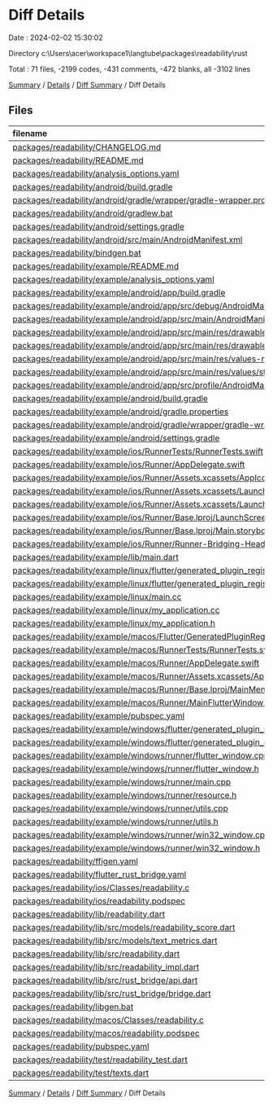 # Diff Details

Date : 2024-02-02 15:30:02

Directory c:\\Users\\acer\\workspace1\\langtube\\packages\\readability\\rust

Total : 71 files,  -2199 codes, -431 comments, -472 blanks, all -3102 lines

[Summary](results.md) / [Details](details.md) / [Diff Summary](diff.md) / Diff Details

## Files
| filename | language | code | comment | blank | total |
| :--- | :--- | ---: | ---: | ---: | ---: |
| [packages/readability/CHANGELOG.md](/packages/readability/CHANGELOG.md) | Markdown | -2 | 0 | -2 | -4 |
| [packages/readability/README.md](/packages/readability/README.md) | Markdown | -66 | 0 | -27 | -93 |
| [packages/readability/analysis_options.yaml](/packages/readability/analysis_options.yaml) | YAML | -1 | -2 | -2 | -5 |
| [packages/readability/android/build.gradle](/packages/readability/android/build.gradle) | Gradle | -34 | -34 | -14 | -82 |
| [packages/readability/android/gradle/wrapper/gradle-wrapper.properties](/packages/readability/android/gradle/wrapper/gradle-wrapper.properties) | Properties | -5 | 0 | -1 | -6 |
| [packages/readability/android/gradlew.bat](/packages/readability/android/gradlew.bat) | Batch | -39 | -29 | -22 | -90 |
| [packages/readability/android/settings.gradle](/packages/readability/android/settings.gradle) | Gradle | -1 | 0 | -1 | -2 |
| [packages/readability/android/src/main/AndroidManifest.xml](/packages/readability/android/src/main/AndroidManifest.xml) | XML | -3 | 0 | -1 | -4 |
| [packages/readability/bindgen.bat](/packages/readability/bindgen.bat) | Batch | -1 | 0 | 0 | -1 |
| [packages/readability/example/README.md](/packages/readability/example/README.md) | Markdown | -10 | 0 | -7 | -17 |
| [packages/readability/example/analysis_options.yaml](/packages/readability/example/analysis_options.yaml) | YAML | -3 | -23 | -4 | -30 |
| [packages/readability/example/android/app/build.gradle](/packages/readability/example/android/app/build.gradle) | Gradle | -55 | -5 | -13 | -73 |
| [packages/readability/example/android/app/src/debug/AndroidManifest.xml](/packages/readability/example/android/app/src/debug/AndroidManifest.xml) | XML | -3 | -4 | -1 | -8 |
| [packages/readability/example/android/app/src/main/AndroidManifest.xml](/packages/readability/example/android/app/src/main/AndroidManifest.xml) | XML | -28 | -6 | -2 | -36 |
| [packages/readability/example/android/app/src/main/res/drawable-v21/launch_background.xml](/packages/readability/example/android/app/src/main/res/drawable-v21/launch_background.xml) | XML | -4 | -7 | -2 | -13 |
| [packages/readability/example/android/app/src/main/res/drawable/launch_background.xml](/packages/readability/example/android/app/src/main/res/drawable/launch_background.xml) | XML | -4 | -7 | -2 | -13 |
| [packages/readability/example/android/app/src/main/res/values-night/styles.xml](/packages/readability/example/android/app/src/main/res/values-night/styles.xml) | XML | -9 | -9 | -1 | -19 |
| [packages/readability/example/android/app/src/main/res/values/styles.xml](/packages/readability/example/android/app/src/main/res/values/styles.xml) | XML | -9 | -9 | -1 | -19 |
| [packages/readability/example/android/app/src/profile/AndroidManifest.xml](/packages/readability/example/android/app/src/profile/AndroidManifest.xml) | XML | -3 | -4 | -1 | -8 |
| [packages/readability/example/android/build.gradle](/packages/readability/example/android/build.gradle) | Gradle | -27 | 0 | -5 | -32 |
| [packages/readability/example/android/gradle.properties](/packages/readability/example/android/gradle.properties) | Properties | -4 | 0 | 0 | -4 |
| [packages/readability/example/android/gradle/wrapper/gradle-wrapper.properties](/packages/readability/example/android/gradle/wrapper/gradle-wrapper.properties) | Properties | -5 | 0 | -1 | -6 |
| [packages/readability/example/android/settings.gradle](/packages/readability/example/android/settings.gradle) | Gradle | -8 | 0 | -4 | -12 |
| [packages/readability/example/ios/RunnerTests/RunnerTests.swift](/packages/readability/example/ios/RunnerTests/RunnerTests.swift) | Swift | -7 | -2 | -4 | -13 |
| [packages/readability/example/ios/Runner/AppDelegate.swift](/packages/readability/example/ios/Runner/AppDelegate.swift) | Swift | -12 | 0 | -2 | -14 |
| [packages/readability/example/ios/Runner/Assets.xcassets/AppIcon.appiconset/Contents.json](/packages/readability/example/ios/Runner/Assets.xcassets/AppIcon.appiconset/Contents.json) | JSON | -122 | 0 | -1 | -123 |
| [packages/readability/example/ios/Runner/Assets.xcassets/LaunchImage.imageset/Contents.json](/packages/readability/example/ios/Runner/Assets.xcassets/LaunchImage.imageset/Contents.json) | JSON | -23 | 0 | -1 | -24 |
| [packages/readability/example/ios/Runner/Assets.xcassets/LaunchImage.imageset/README.md](/packages/readability/example/ios/Runner/Assets.xcassets/LaunchImage.imageset/README.md) | Markdown | -3 | 0 | -2 | -5 |
| [packages/readability/example/ios/Runner/Base.lproj/LaunchScreen.storyboard](/packages/readability/example/ios/Runner/Base.lproj/LaunchScreen.storyboard) | XML | -36 | -1 | -1 | -38 |
| [packages/readability/example/ios/Runner/Base.lproj/Main.storyboard](/packages/readability/example/ios/Runner/Base.lproj/Main.storyboard) | XML | -25 | -1 | -1 | -27 |
| [packages/readability/example/ios/Runner/Runner-Bridging-Header.h](/packages/readability/example/ios/Runner/Runner-Bridging-Header.h) | C++ | -1 | 0 | -1 | -2 |
| [packages/readability/example/lib/main.dart](/packages/readability/example/lib/main.dart) | Dart | -52 | -1 | -8 | -61 |
| [packages/readability/example/linux/flutter/generated_plugin_registrant.cc](/packages/readability/example/linux/flutter/generated_plugin_registrant.cc) | C++ | -3 | -4 | -5 | -12 |
| [packages/readability/example/linux/flutter/generated_plugin_registrant.h](/packages/readability/example/linux/flutter/generated_plugin_registrant.h) | C++ | -5 | -5 | -6 | -16 |
| [packages/readability/example/linux/main.cc](/packages/readability/example/linux/main.cc) | C++ | -5 | 0 | -2 | -7 |
| [packages/readability/example/linux/my_application.cc](/packages/readability/example/linux/my_application.cc) | C++ | -74 | -11 | -20 | -105 |
| [packages/readability/example/linux/my_application.h](/packages/readability/example/linux/my_application.h) | C++ | -7 | -7 | -5 | -19 |
| [packages/readability/example/macos/Flutter/GeneratedPluginRegistrant.swift](/packages/readability/example/macos/Flutter/GeneratedPluginRegistrant.swift) | Swift | -6 | -3 | -4 | -13 |
| [packages/readability/example/macos/RunnerTests/RunnerTests.swift](/packages/readability/example/macos/RunnerTests/RunnerTests.swift) | Swift | -7 | -2 | -4 | -13 |
| [packages/readability/example/macos/Runner/AppDelegate.swift](/packages/readability/example/macos/Runner/AppDelegate.swift) | Swift | -8 | 0 | -2 | -10 |
| [packages/readability/example/macos/Runner/Assets.xcassets/AppIcon.appiconset/Contents.json](/packages/readability/example/macos/Runner/Assets.xcassets/AppIcon.appiconset/Contents.json) | JSON | -68 | 0 | -1 | -69 |
| [packages/readability/example/macos/Runner/Base.lproj/MainMenu.xib](/packages/readability/example/macos/Runner/Base.lproj/MainMenu.xib) | XML | -343 | 0 | -1 | -344 |
| [packages/readability/example/macos/Runner/MainFlutterWindow.swift](/packages/readability/example/macos/Runner/MainFlutterWindow.swift) | Swift | -12 | 0 | -4 | -16 |
| [packages/readability/example/pubspec.yaml](/packages/readability/example/pubspec.yaml) | YAML | -20 | -65 | -15 | -100 |
| [packages/readability/example/windows/flutter/generated_plugin_registrant.cc](/packages/readability/example/windows/flutter/generated_plugin_registrant.cc) | C++ | -3 | -4 | -5 | -12 |
| [packages/readability/example/windows/flutter/generated_plugin_registrant.h](/packages/readability/example/windows/flutter/generated_plugin_registrant.h) | C++ | -5 | -5 | -6 | -16 |
| [packages/readability/example/windows/runner/flutter_window.cpp](/packages/readability/example/windows/runner/flutter_window.cpp) | C++ | -49 | -7 | -16 | -72 |
| [packages/readability/example/windows/runner/flutter_window.h](/packages/readability/example/windows/runner/flutter_window.h) | C++ | -20 | -5 | -9 | -34 |
| [packages/readability/example/windows/runner/main.cpp](/packages/readability/example/windows/runner/main.cpp) | C++ | -30 | -4 | -10 | -44 |
| [packages/readability/example/windows/runner/resource.h](/packages/readability/example/windows/runner/resource.h) | C++ | -9 | -6 | -2 | -17 |
| [packages/readability/example/windows/runner/utils.cpp](/packages/readability/example/windows/runner/utils.cpp) | C++ | -54 | -2 | -10 | -66 |
| [packages/readability/example/windows/runner/utils.h](/packages/readability/example/windows/runner/utils.h) | C++ | -8 | -6 | -6 | -20 |
| [packages/readability/example/windows/runner/win32_window.cpp](/packages/readability/example/windows/runner/win32_window.cpp) | C++ | -210 | -24 | -55 | -289 |
| [packages/readability/example/windows/runner/win32_window.h](/packages/readability/example/windows/runner/win32_window.h) | C++ | -48 | -31 | -24 | -103 |
| [packages/readability/ffigen.yaml](/packages/readability/ffigen.yaml) | YAML | -6 | -1 | -2 | -9 |
| [packages/readability/flutter_rust_bridge.yaml](/packages/readability/flutter_rust_bridge.yaml) | YAML | -2 | 0 | 0 | -2 |
| [packages/readability/ios/Classes/readability.c](/packages/readability/ios/Classes/readability.c) | C | -1 | -2 | -1 | -4 |
| [packages/readability/ios/readability.podspec](/packages/readability/ios/readability.podspec) | Ruby | -17 | -9 | -3 | -29 |
| [packages/readability/lib/readability.dart](/packages/readability/lib/readability.dart) | Dart | -3 | 0 | -1 | -4 |
| [packages/readability/lib/src/models/readability_score.dart](/packages/readability/lib/src/models/readability_score.dart) | Dart | -98 | -1 | -16 | -115 |
| [packages/readability/lib/src/models/text_metrics.dart](/packages/readability/lib/src/models/text_metrics.dart) | Dart | -94 | -1 | -12 | -107 |
| [packages/readability/lib/src/readability.dart](/packages/readability/lib/src/readability.dart) | Dart | -28 | -2 | -7 | -37 |
| [packages/readability/lib/src/readability_impl.dart](/packages/readability/lib/src/readability_impl.dart) | Dart | -21 | 0 | -4 | -25 |
| [packages/readability/lib/src/rust_bridge/api.dart](/packages/readability/lib/src/rust_bridge/api.dart) | Dart | -13 | -7 | -9 | -29 |
| [packages/readability/lib/src/rust_bridge/bridge.dart](/packages/readability/lib/src/rust_bridge/bridge.dart) | Dart | -246 | -19 | -54 | -319 |
| [packages/readability/libgen.bat](/packages/readability/libgen.bat) | Batch | -3 | 0 | 0 | -3 |
| [packages/readability/macos/Classes/readability.c](/packages/readability/macos/Classes/readability.c) | C | -1 | -2 | -1 | -4 |
| [packages/readability/macos/readability.podspec](/packages/readability/macos/readability.podspec) | Ruby | -17 | -8 | -3 | -28 |
| [packages/readability/pubspec.yaml](/packages/readability/pubspec.yaml) | YAML | -35 | -44 | -8 | -87 |
| [packages/readability/test/readability_test.dart](/packages/readability/test/readability_test.dart) | Dart | -11 | 0 | -3 | -14 |
| [packages/readability/test/texts.dart](/packages/readability/test/texts.dart) | Dart | -4 | 0 | -1 | -5 |

[Summary](results.md) / [Details](details.md) / [Diff Summary](diff.md) / Diff Details